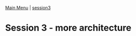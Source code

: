 [Main Menu](../../sessions/README.md) | [session3](../session3/) 

# Session 3 - more architecture

